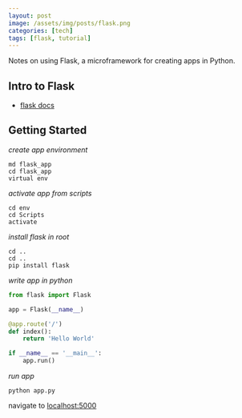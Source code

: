```yaml
---
layout: post
image: /assets/img/posts/flask.png
categories: [tech]
tags: [flask, tutorial]
---
```


Notes on using Flask, a microframework for creating apps in Python.

<!--excerpt separator -->

## Intro to Flask

- [flask docs](http://flask.pocoo.org/)

## Getting Started

*create app environment*  

```shell
md flask_app
cd flask_app
virtual env
```

*activate app from scripts*  

```shell
cd env
cd Scripts
activate
```

*install flask in root*  

```shell
cd ..
cd ..
pip install flask
```

*write app in python*  

```python
from flask import Flask

app = Flask(__name__)

@app.route('/')
def index():
	return 'Hello World'

if __name__ == '__main__':
	app.run()
```

*run app*  

```shell
python app.py
```

navigate to [localhost:5000](http://127.0.0.1:5000/)